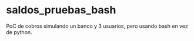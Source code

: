 # saldos_pruebas_bash
PoC de cobros simulando un banco y 3 usuarios, pero usando bash en vez de python.
